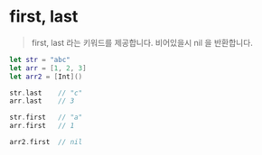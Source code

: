 # first, last

> first, last 라는 키워드를 제공합니다. 비어있을시 nil 을 반환합니다.

```swift
let str = "abc"
let arr = [1, 2, 3]
let arr2 = [Int]()

str.last    // "c"
arr.last    // 3

str.first   // "a"
arr.first   // 1

arr2.first  // nil
```
